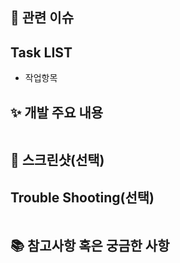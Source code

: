 ## 📌 관련 이슈

<!-- 관련 있는 이슈의 번호(#000)를 적어주세요.
close / closed 등의 키워드를 이슈번호 앞에 사용하면, Merge할 때 해당 이슈가 자동으로 close 됩니다. -->

## Task LIST

<!-- 자신이 수행한 작업 목록을 작성해주세요. -->

- 작업항목

## ✨ 개발 주요 내용

<!-- 모두에게 적용되는 코드를 작업했거나, 중요한 내용이 있는 경우, 또는 개발한 주요 코드를 작성해주세요. -->

```

```

## 📸 스크린샷(선택)

<!-- 구현한 기능을 img나 gif로 올려주세요. -->

## Trouble Shooting(선택)

<!-- Trouble Shooting한 내역이 있었다면 공유해주세요. -->

```

```

## 📚 참고사항 혹은 궁금한 사항

<!-- 참고해야 할 사항이 있거나 궁금한 사항이 있는 경우 작성해주세요.
(ex. react-query 라이브러리를 추가했습니다. pull 받으신 후에 npm i / yarn 입력해주세요.)
(ex. query를 어떻게 사용해야 하는지 모르겠습니다. 방법 좀 공유해주세요.) -->
